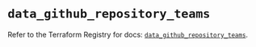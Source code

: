 # `data_github_repository_teams`

Refer to the Terraform Registry for docs: [`data_github_repository_teams`](https://registry.terraform.io/providers/integrations/github/6.7.5/docs/data-sources/repository_teams).
